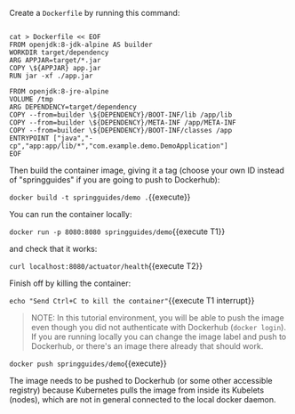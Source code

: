 Create a `Dockerfile` by running this command:

<pre><code class="execute">
cat > Dockerfile << EOF
FROM openjdk:8-jdk-alpine AS builder
WORKDIR target/dependency
ARG APPJAR=target/*.jar
COPY \${APPJAR} app.jar
RUN jar -xf ./app.jar

FROM openjdk:8-jre-alpine
VOLUME /tmp
ARG DEPENDENCY=target/dependency
COPY --from=builder \${DEPENDENCY}/BOOT-INF/lib /app/lib
COPY --from=builder \${DEPENDENCY}/META-INF /app/META-INF
COPY --from=builder \${DEPENDENCY}/BOOT-INF/classes /app
ENTRYPOINT ["java","-cp","app:app/lib/*","com.example.demo.DemoApplication"]
EOF
</code></pre>

Then build the container image, giving it a tag (choose your own ID instead of "springguides" if you are going to push to Dockerhub):

`docker build -t springguides/demo .`{{execute}}

You can run the container locally:

`docker run -p 8080:8080 springguides/demo`{{execute T1}}

and check that it works:

`curl localhost:8080/actuator/health`{{execute T2}}

Finish off by killing the container:

`echo "Send Ctrl+C to kill the container"`{{execute T1 interrupt}}

> NOTE: In this tutorial environment, you will be able to push the image even though you did not authenticate with Dockerhub (`docker login`). If you are running locally you can change the image label and push to Dockerhub, or there's an image there already that should work.

`docker push springguides/demo`{{execute}}

The image needs to be pushed to Dockerhub (or some other accessible registry) because Kubernetes pulls the image from inside its Kubelets (nodes), which are not in general connected to the local docker daemon.
